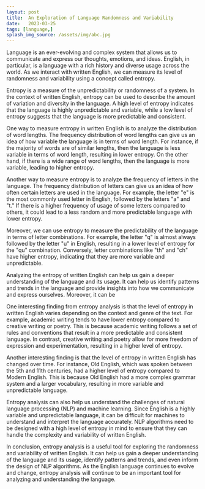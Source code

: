 ```yaml
---
layout: post
title:  An Exploration of Language Randomness and Variability
date:   2023-03-25
tags: [language,]
splash_img_source: /assets/img/abc.jpg
---
```


Language is an ever-evolving and complex system that allows us to communicate and express our thoughts, emotions, and ideas. English, in particular, is a language with a rich history and diverse usage across the world. As we interact with written English, we can measure its level of randomness and variability using a concept called entropy.

Entropy is a measure of the unpredictability or randomness of a system. In the context of written English, entropy can be used to describe the amount of variation and diversity in the language. A high level of entropy indicates that the language is highly unpredictable and variable, while a low level of entropy suggests that the language is more predictable and consistent.

One way to measure entropy in written English is to analyze the distribution of word lengths. The frequency distribution of word lengths can give us an idea of how variable the language is in terms of word length. For instance, if the majority of words are of similar lengths, then the language is less variable in terms of word length, resulting in lower entropy. On the other hand, if there is a wide range of word lengths, then the language is more variable, leading to higher entropy.

Another way to measure entropy is to analyze the frequency of letters in the language. The frequency distribution of letters can give us an idea of how often certain letters are used in the language. For example, the letter "e" is the most commonly used letter in English, followed by the letters "a" and "t." If there is a higher frequency of usage of some letters compared to others, it could lead to a less random and more predictable language with lower entropy.

Moreover, we can use entropy to measure the predictability of the language in terms of letter combinations. For example, the letter "q" is almost always followed by the letter "u" in English, resulting in a lower level of entropy for the "qu" combination. Conversely, letter combinations like "th" and "ch" have higher entropy, indicating that they are more variable and unpredictable.

Analyzing the entropy of written English can help us gain a deeper understanding of the language and its usage. It can help us identify patterns and trends in the language and provide insights into how we communicate and express ourselves. Moreover, it can be

One interesting finding from entropy analysis is that the level of entropy in written English varies depending on the context and genre of the text. For example, academic writing tends to have lower entropy compared to creative writing or poetry. This is because academic writing follows a set of rules and conventions that result in a more predictable and consistent language. In contrast, creative writing and poetry allow for more freedom of expression and experimentation, resulting in a higher level of entropy.

Another interesting finding is that the level of entropy in written English has changed over time. For instance, Old English, which was spoken between the 5th and 11th centuries, had a higher level of entropy compared to Modern English. This is because Old English had a more complex grammar system and a larger vocabulary, resulting in more variable and unpredictable language.

Entropy analysis can also help us understand the challenges of natural language processing (NLP) and machine learning. Since English is a highly variable and unpredictable language, it can be difficult for machines to understand and interpret the language accurately. NLP algorithms need to be designed with a high level of entropy in mind to ensure that they can handle the complexity and variability of written English.

In conclusion, entropy analysis is a useful tool for exploring the randomness and variability of written English. It can help us gain a deeper understanding of the language and its usage, identify patterns and trends, and even inform the design of NLP algorithms. As the English language continues to evolve and change, entropy analysis will continue to be an important tool for analyzing and understanding the language.
